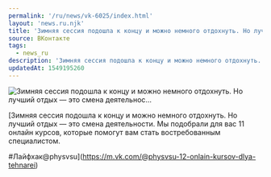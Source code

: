 ```yaml
---
permalink: '/ru/news/vk-6025/index.html'
layout: 'news.ru.njk'
title: 'Зимняя сессия подошла к концу и можно немного отдохнуть. Но лучший отдых — это смена деятельнос'
source: ВКонтакте
tags:
  - news_ru
description: 'Зимняя сессия подошла к концу и можно немного отдохнуть. Но лучший отдых — это смена деятельнос…'
updatedAt: 1549195260
---
```

![Зимняя сессия подошла к концу и можно немного отдохнуть. Но лучший отдых — это смена деятельнос…](https://sun9-47.userapi.com/impf/c846522/v846522211/1450c6/4ia6BLIJxGA.jpg?size=1280x855&quality=96&sign=007ea8cec20d99a533dcc391107baaec&c_uniq_tag=Vrbk-p-IZUklhYi9NkOeyD8ITLlK2JgEFLJrvV4Z28g&type=album)

[Зимняя сессия подошла к концу и можно немного отдохнуть. Но лучший отдых — это смена деятельности. Мы подобрали для вас 11 онлайн курсов, которые помогут вам стать востребованным специалистом.

#Лайфхак@physvsu](https://m.vk.com/@physvsu-12-onlain-kursov-dlya-tehnarei)
